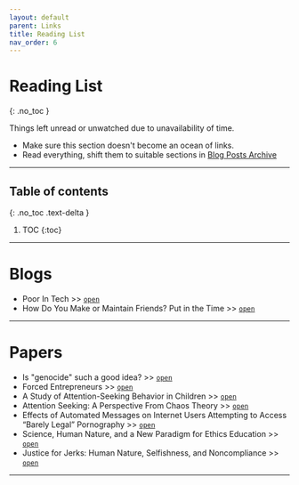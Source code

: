 ```yaml
---
layout: default
parent: Links
title: Reading List
nav_order: 6
---
```


#  Reading List
{: .no_toc }

Things left unread or unwatched due to unavailability of time.

- Make sure this section doesn't become an ocean of links.
- Read everything, shift them to suitable sections in [Blog Posts Archive](../../../docs/links/blog)

---

## Table of contents
{: .no_toc .text-delta }

1. TOC
{:toc}

---

# Blogs

- Poor In Tech >> [`open`](http://megelison.com/poor-in-tech)
- How Do You Make or Maintain Friends? Put in the Time >> [`open`](https://www.psychologytoday.com/us/blog/brain-waves/201803/how-do-you-make-or-maintain-friends-put-in-the-time)

---

# Papers

- Is "genocide" such a good idea? >> [`open`](https://sci-hub.do/10.1111/j.1468-4446.2011.01356.x)
- Forced Entrepreneurs >> [`open`](https://papers.ssrn.com/sol3/papers.cfm?abstract_id=2801637)
- A Study of Attention-Seeking Behavior in Children >> [`open`](https://ttu-ir.tdl.org/bitstream/handle/2346/17096/31295001929941.pdf?sequence=1)
- Attention Seeking: A Perspective From Chaos Theory >> [`open`](http://www.nmellor.com/articles/AttentionSeeking-APerspectiveFromChaosTheory.pdf)
- Effects of Automated Messages on Internet Users Attempting to Access “Barely Legal” Pornography >> [`open`](https://journals.sagepub.com/doi/abs/10.1177/10790632211013809?journalCode=saxb&)
- Science, Human Nature, and a New Paradigm for Ethics Education >> [`open`](https://link.springer.com/article/10.1007/s11948-012-9373-8)
- Justice for Jerks: Human Nature, Selfishness, and Noncompliance >> [`open`](https://www.academia.edu/24592192/_Justice_for_Jerks_Human_Nature_Selfishness_and_Noncompliance_Social_Theory_and_Practice_)

---
